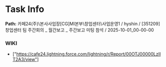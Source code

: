 # Task Info

**Path:** 카페24(주)\본사사업장\[CG]MI본부\창업센터\사업운영1 / hyshin / [351209] 창업센터 팀 주간회의 _ 월간보고 _ 주간보고 미팅 참석 / 2025-10-01_00-00-00

### WIKI
- ["https://cafe24.lightning.force.com/lightning/r/Report/00OTJ00000LzIIT2A3/view"]

